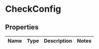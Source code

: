 

# CheckConfig


## Properties

| Name | Type | Description | Notes |
|------------ | ------------- | ------------- | -------------|



